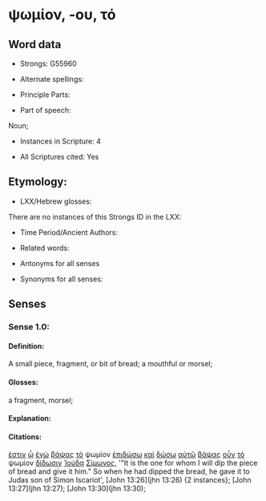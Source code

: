 # ψωμίον, -ου, τό 

<!-- Status: S2=NeedsReview -->
<!-- Lexica used for edits: FFM, LN, A-S  -->
<!-- The BDAG electronic resource I am using is missing this Greek word  -->

## Word data

* Strongs: G55960

* Alternate spellings:

* Principle Parts: 

* Part of speech: 

Noun; 

* Instances in Scripture: 4

* All Scriptures cited: Yes

## Etymology: 

* LXX/Hebrew glosses: 

There are no instances of this Strongs ID in the LXX:  

* Time Period/Ancient Authors: 

* Related words: 

* Antonyms for all senses

* Synonyms for all senses: 

## Senses 

### Sense 1.0: 

#### Definition: 

A small piece, fragment, or bit of bread;  a mouthful or morsel;

#### Glosses: 

a fragment, morsel; 

#### Explanation: 

#### Citations: 

[ἐστιν](../G99999/01.md) [ᾧ](../G37390/01.md) [ἐγὼ](../G14730/01.md) [βάψας](../G09110/01.md) [τὸ](../G35880/01.md) ψωμίον [ἐπιδώσω](../G19290/01.md) [καὶ](../G25320/01.md) [δώσω](../G13250/01.md) [αὐτῷ](../G08460/01.md) [βάψας](../G09110/01.md) [οὖν](../G37670/01.md) [τὸ](../G35880/01.md) ψωμίον [δίδωσιν](../G13250/01.md) [Ἰούδᾳ](../G24550/01.md) [Σίμωνος](../G46130/01.md), '"It is the one for whom I will dip the piece of bread and give it him." So when he had dipped the bread, he gave it to Judas son of Simon Iscariot', [John 13:26](jhn 13:26) {2 instances}; [John 13:27](jhn 13:27); [John 13:30](jhn 13:30);
